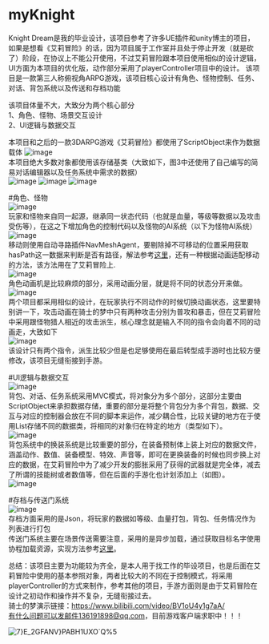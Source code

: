 # myKnight
 Knight Dream是我的毕业设计，该项目参考了许多UE插件和unity博主的项目，如果是想看《艾莉冒险》的话，因为项目属于工作室并且处于停止开发（就是砍了）阶段，在协议上不能公开使用，不过艾莉冒险跟本项目使用相似的设计逻辑，UI方面为本项目的优化版，动作部分采用了playerController项目中的设计。
 该项目是一款第三人称俯视角ARPG游戏，该项目核心设计有角色、怪物控制、任务、对话、背包系统以及传送和存档功能  
 
 该项目体量不大，大致分为两个核心部分  
 1、角色、怪物、场景交互设计  
 2、UI逻辑与数据交互
 
本项目和之后的一款3DARPG游戏《艾莉冒险》都使用了ScriptObject来作为数据载体
![image](https://github.com/ArashiHF/myKnight/assets/56665189/cf6d0118-aaa7-4395-b4b0-df0207a4f292)  
本项目绝大多数对象都使用该存储基类（大致如下，图3中还使用了自己编写的简易对话编辑器以及任务系统中需求的数据）  
![image](https://github.com/ArashiHF/myKnight/assets/56665189/e12996cc-c453-4253-ae48-91218521aec9)
![image](https://github.com/ArashiHF/myKnight/assets/56665189/596e7a0a-afaa-419f-9e48-6957f8087f82)
![image](https://github.com/ArashiHF/myKnight/assets/56665189/f1d4be1e-d830-43f4-8015-a0a99d989ec2)

#角色、怪物  
![image](https://github.com/ArashiHF/myKnight/assets/56665189/7925403b-be3e-43c0-8907-7f57bc13acfb)  
玩家和怪物来自同一起源，继承同一状态代码（也就是血量，等级等数据以及攻击受伤等），在这之下增加角色的控制代码以及怪物的AI系统（以下为怪物AI系统）  
![image](https://github.com/ArashiHF/myKnight/assets/56665189/57ff4172-dbf1-4024-9c6b-33dee6499621)  
移动则使用自动寻路插件NavMeshAgent，要剔除掉不可移动的位置采用获取hasPath这一数据来判断是否有路径，解法参考[这里](https://blog.csdn.net/qq_52855744/article/details/118724620)，还有一种根据动画适配移动的方法，该方法用在了艾莉冒险上.  
![image](https://github.com/ArashiHF/myKnight/assets/56665189/7e2be4c2-1bc2-4eb1-aad4-8b97eaa6baa5)  
角色动画机是比较麻烦的部分，采用动画分层，就是将不同的状态分开来做。  
![image](https://github.com/ArashiHF/myKnight/assets/56665189/829b732d-93e3-4df6-a9a9-2f37eeb1beea)  
两个项目都采用相似的设计，在玩家执行不同动作的时候切换动画状态，这里要特别讲一下，攻击动画在骑士的梦中只有两种攻击分别为普攻和暴击，但在艾莉冒险中采用跟怪物猎人相近的攻击派生，核心理念就是输入不同的指令会向着不同的动画走，大致如下  
![image](https://github.com/ArashiHF/myKnight/assets/56665189/3dbe5c78-ad8a-46c0-97c9-17e39d51c480)  
该设计只有两个指令，派生比较少但是也足够使用在最后转型成手游时也比较方便修改，该项目无缝衔接到手游。  

#UI逻辑与数据交互  
![image](https://github.com/ArashiHF/myKnight/assets/56665189/4185c406-dc71-4dfe-b5f1-27a36f0b0959)  
背包、对话、任务系统采用MVC模式，将对象分为多个部分，这部分主要由ScriptObject来承担数据存储，重要的部分是将整个背包分为多个背包，数据、交互与对应的控制器会放在不同的脚本来运作，减少耦合性，比较关键的地方在于使用List存储不同的数据类，将相同的对象归在特定的地方（类型如下）。  
![image](https://github.com/ArashiHF/myKnight/assets/56665189/4d0a0851-e53c-4e78-91eb-e9589517463c)  
背包系统中的换装系统是比较重要的部分，在装备预制体上装上对应的数据文件，涵盖动作、数值、装备模型、特效、声音等，即可在更换装备的时候也同步换上对应的数据，在艾莉冒险中为了减少开发的膨胀采用了获得的武器就是完全体，减去了所谓的技能树或者数值等，但在后面的手游化也计划添加上（如图）。  
![image](https://github.com/ArashiHF/myKnight/assets/56665189/6d8da669-2eca-44d2-87da-8e345623bc5d)

#存档与传送门系统  
![image](https://github.com/ArashiHF/myKnight/assets/56665189/d8b698cf-63cb-4926-9c5b-54da03bb1225)  
存档方面采用的是Json，将玩家的数据如等级、血量打包，背包、任务情况作为列表进行打包  
传送门系统主要在场景传送需要注意，采用的是异步加载，通过获取目标名字使用协程加载资源，实现方法参考[这里](https://blog.csdn.net/xinzhilinger/article/details/110836837)。  

总结：该项目主要为功能较为齐全，是本人用于找工作的毕设项目，也是后面在艾莉冒险中使用的基本参照对象，两者比较大的不同在于控制模式，将采用playerController的方式来制作，参考其他的项目，手游方面则是由于艾莉冒险在设计之初动作和操作并不复杂，无缝衔接过去。  
骑士的梦演示链接：https://www.bilibili.com/video/BV1oU4y1g7aA/  
有什么问题可以发邮件136191898@qq.com，目前游戏客户端求职中！！！

![7}E_2GFANV}PABH1UXO`Q%5](https://github.com/ArashiHF/myKnight/assets/56665189/41833ef6-0d63-4e48-87f4-27abe62cbadb)








